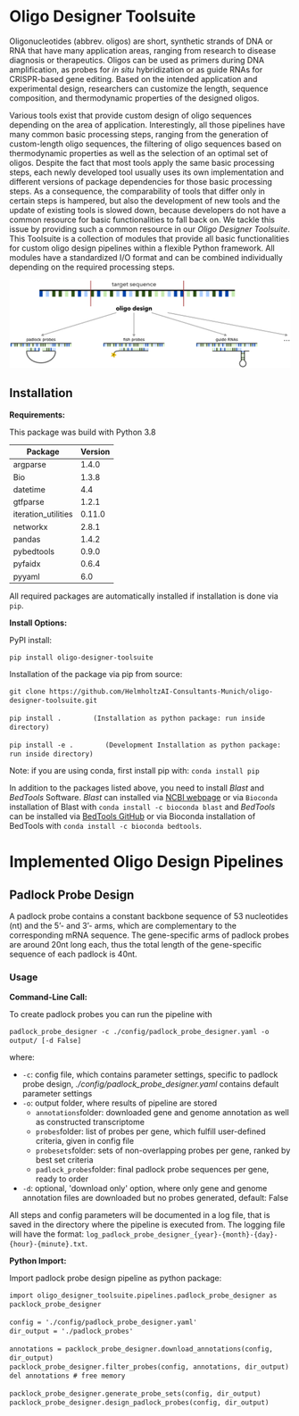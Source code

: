 # Oligo Designer Toolsuite

Oligonucleotides (abbrev. oligos) are short, synthetic strands of DNA or RNA that have many application areas, ranging from research to disease diagnosis or therapeutics. Oligos can be used as primers during DNA amplification, as probes for *in situ* hybridization or as guide RNAs for CRISPR-based gene editing. Based on the intended application and experimental design, researchers can customize the length, sequence composition, and thermodynamic properties of the designed oligos.

Various tools exist that provide custom design of oligo sequences depending on the area of application. Interestingly, all those pipelines have many common basic processing steps, ranging from the generation of custom-length oligo sequences, the filtering of oligo sequences based on thermodynamic properties as well as the selection of an optimal set of oligos. Despite the fact that most tools apply the same basic processing steps, each newly developed tool usually uses its own implementation and different versions of package dependencies for those basic processing steps. As a consequence, the comparability of tools that differ only in certain steps is hampered, but also the development of new tools and the update of existing tools is slowed down, because developers do not have a common resource for basic functionalities to fall back on. We tackle this issue by providing such a common resource in our *Oligo Designer Toolsuite*. This Toolsuite is a collection of modules that provide all basic functionalities for custom oligo design pipelines within a flexible Python framework. All modules have a standardized I/O format and can be combined individually depending on the required processing steps. 

![](docs/figures/oligo_design.png)

## Installation

**Requirements:**

This package was build with Python 3.8 

| Package  | Version |
| ------------- | ------------- |
| argparse  | 1.4.0  |
| Bio  | 1.3.8  |
| datetime | 4.4 |
| gtfparse  | 1.2.1 |
| iteration_utilities  | 0.11.0 |
| networkx  | 2.8.1 |
| pandas  | 1.4.2 |
| pybedtools  | 0.9.0 |
| pyfaidx  | 0.6.4 |
| pyyaml  | 6.0 |


All required packages are automatically installed if installation is done via ```pip```.


**Install Options:**

PyPI install:

```
pip install oligo-designer-toolsuite
```

Installation of the package via pip from source:

```
git clone https://github.com/HelmholtzAI-Consultants-Munich/oligo-designer-toolsuite.git         

pip install .        (Installation as python package: run inside directory)

pip install -e .        (Development Installation as python package: run inside directory)
```

Note: if you are using conda, first install pip with: ```conda install pip```

In addition to the packages listed above, you need to install *Blast* and *BedTools* Software. *Blast* can installed via [NCBI webpage](https://blast.ncbi.nlm.nih.gov/Blast.cgi?PAGE_TYPE=BlastDocs&DOC_TYPE=Download) or via ```Bioconda``` installation of Blast with ```conda install -c bioconda blast``` and *BedTools* can be installed via [BedTools GitHub](https://bedtools.readthedocs.io/en/latest/content/installation.html) or via Bioconda installation of BedTools with ```conda install -c bioconda bedtools```.

# Implemented Oligo Design Pipelines

## Padlock Probe Design

A padlock probe contains a constant backbone sequence of 53 nucleotides (nt) and the 5’- and 3’- arms, which are complementary to the corresponding mRNA sequence. The gene-specific arms of padlock probes are around 20nt long each, thus the total length of the gene-specific sequence of each padlock is 40nt.


### Usage

**Command-Line Call:**

To create padlock probes you can run the pipeline with 

```
padlock_probe_designer -c ./config/padlock_probe_designer.yaml -o output/ [-d False]
````

where:

- ```-c```: config file, which contains parameter settings, specific to padlock probe design, *./config/padlock_probe_designer.yaml* contains default parameter settings
- ```-o```: output folder, where results of pipeline are stored
  - ```annotations```folder: downloaded gene and genome annotation as well as constructed transcriptome
  - ```probes```folder: list of probes per gene, which fulfill user-defined criteria, given in config file
  - ```probesets```folder: sets of non-overlapping probes per gene, ranked by best set criteria
  - ```padlock_probes```folder: final padlock probe sequences per gene, ready to order
- ```-d```: optional, 'download only' option, where only gene and genome annotation files are downloaded but no probes generated, default: False

All steps and config parameters will be documented in a log file, that is saved in the directory where the pipeline is executed from. The logging file will have the format: ```log_padlock_probe_designer_{year}-{month}-{day}-{hour}-{minute}.txt```.

**Python Import:**

Import padlock probe design pipeline as python package:

```
import oligo_designer_toolsuite.pipelines.padlock_probe_designer as packlock_probe_designer

config = './config/padlock_probe_designer.yaml'
dir_output = './padlock_probes'

annotations = packlock_probe_designer.download_annotations(config, dir_output)
packlock_probe_designer.filter_probes(config, annotations, dir_output)
del annotations # free memory

packlock_probe_designer.generate_probe_sets(config, dir_output)
packlock_probe_designer.design_padlock_probes(config, dir_output)
```

